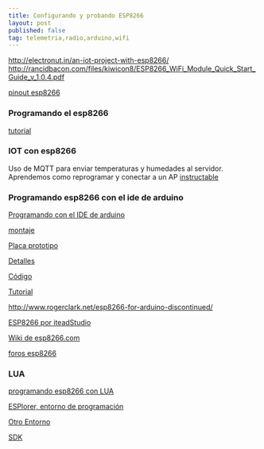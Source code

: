 ```yaml
---
title: Configurando y probando ESP8266
layout: post
published: false
tag: telemetria,radio,arduino,wifi
---
```


http://electronut.in/an-iot-project-with-esp8266/
http://rancidbacon.com/files/kiwicon8/ESP8266_WiFi_Module_Quick_Start_Guide_v_1.0.4.pdf

[pinout esp8266](http://cuwire.io/gui/BoardImages/?#esp8266)

### Programando el esp8266

[tutorial](http://hackaday.com/2015/03/18/how-to-directly-program-an-inexpensive-esp8266-wifi-module/)

### IOT con esp8266

Uso de MQTT para enviar temperaturas y humedades al servidor.
Aprendemos como reprogramar y conectar a un AP
[instructable](http://www.instructables.com/id/An-inexpensive-IoT-enabler-using-ESP8266/?fb_action_ids=426570857500180&fb_action_types=og.shares)

### Programando esp8266 con el ide de arduino

[Programando con el IDE de arduino](http://makezine.com/2015/04/01/esp8266-5-microcontroller-wi-fi-now-arduino-compatible/)

[montaje](http://makezine.com/2015/04/01/installing-building-arduino-sketch-5-microcontroller/)

[Placa prototipo](http://makezine.com/2015/04/01/designing-breadboard-adaptor-5-esp8266-microcontroller/)

[Detalles](http://hackaday.com/2015/03/28/arduino-ide-support-for-the-esp8266/)

[Código](https://github.com/esp8266/arduino)

[Tutorial](http://www.leantec.es/tienda/blog/26_Como-conectar-Arduino-a-una-red-WIFi-con-el-m.html)

http://www.rogerclark.net/esp8266-for-arduino-discontinued/

[ESP8266 por iteadStudio](http://wiki.iteadstudio.com/ESP8266_Serial_WIFI_Module)

[Wiki de esp8266.com](http://www.esp8266.com/wiki/doku.php)

[foros esp8266](http://www.esp8266.com/index.php)

### LUA

[programando esp8266 con LUA](http://benlo.com/esp8266/index.html#LuaLoader)

[ESPlorer, entorno de programación](http://esp8266.ru/esplorer/)

[Otro Entorno](http://programs74.ru/udkew-en.html)

[SDK](http://espressif.com/new-sdk-release/)
